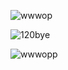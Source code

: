![wwwop](https://github.com/user-attachments/assets/19957734-f98e-47ed-a447-76200f46eec4)

![120bye](https://github.com/user-attachments/assets/c01b81f6-3d52-4879-b557-bc262f645888)

![wwwopp](https://github.com/user-attachments/assets/37be74c4-139d-44b3-a7ee-183832beb2f7)



